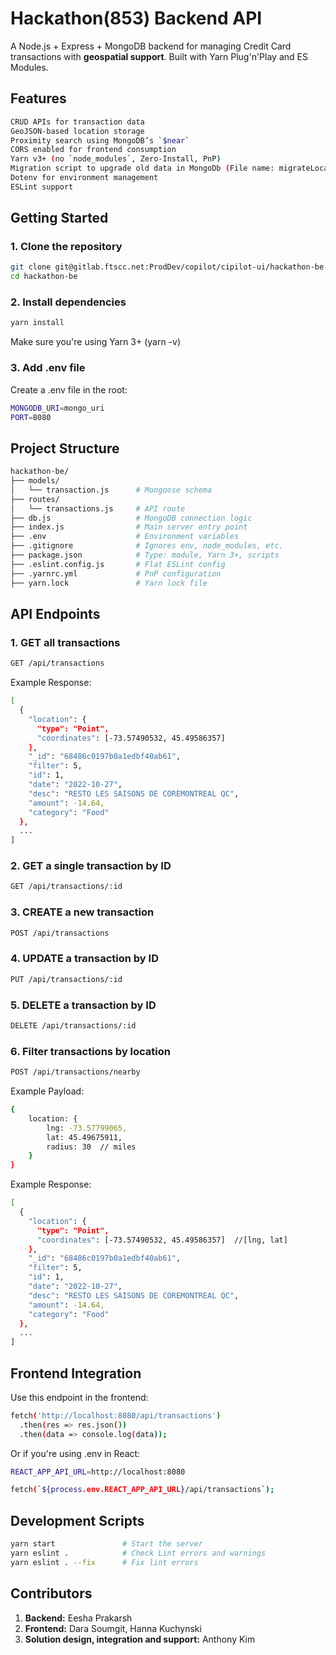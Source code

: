 # Hackathon(853) Backend API
A Node.js + Express + MongoDB backend for managing Credit Card transactions with **geospatial support**. Built with Yarn Plug'n'Play and ES Modules.

## Features

```bash
CRUD APIs for transaction data
GeoJSON-based location storage
Proximity search using MongoDB’s `$near`
CORS enabled for frontend consumption
Yarn v3+ (no `node_modules`, Zero-Install, PnP)
Migration script to upgrade old data in MongoDb (File name: migrateLocation.js)
Dotenv for environment management
ESLint support
```

## Getting Started

### 1. Clone the repository

```bash
git clone git@gitlab.ftscc.net:ProdDev/copilot/cipilot-ui/hackathon-be.git
cd hackathon-be
```

### 2. Install dependencies

```bash
yarn install
```

Make sure you're using Yarn 3+ (yarn -v)

### 3. Add .env file

Create a .env file in the root:

```bash
MONGODB_URI=mongo_uri
PORT=8080
```

## Project Structure

```bash
hackathon-be/
├── models/
│   └── transaction.js      # Mongoose schema
├── routes/
│   └── transactions.js     # API route
├── db.js                   # MongoDB connection logic
├── index.js                # Main server entry point
├── .env                    # Environment variables
├── .gitignore              # Ignores env, node_modules, etc.
├── package.json            # Type: module, Yarn 3+, scripts
├── .eslint.config.js       # Flat ESLint config
├── .yarnrc.yml             # PnP configuration
├── yarn.lock               # Yarn lock file
```

## API Endpoints



### 1. GET all transactions

```bash
GET /api/transactions
```

Example Response:

```bash
[
  {
    "location": {
      "type": "Point",
      "coordinates": [-73.57490532, 45.49586357]
    },
    "_id": "68486c0197b0a1edbf40ab61",
    "filter": 5,
    "id": 1,
    "date": "2022-10-27",
    "desc": "RESTO LES SAISONS DE COREMONTREAL QC",
    "amount": -14.64,
    "category": "Food"
  },
  ...
]
```

### 2. GET a single transaction by ID

```bash
GET /api/transactions/:id
```

### 3. CREATE a new transaction

```bash
POST /api/transactions
```

### 4. UPDATE a transaction by ID

```bash
PUT /api/transactions/:id
```

### 5. DELETE a transaction by ID

```bash
DELETE /api/transactions/:id
```

### 6. Filter transactions by location 

```bash
POST /api/transactions/nearby
```

Example Payload:

```bash
{
    location: {
        lng: -73.57799065,
        lat: 45.49675911,
        radius: 30  // miles
    }
}
```

Example Response:

```bash
[
  {
    "location": {
      "type": "Point",
      "coordinates": [-73.57490532, 45.49586357]  //[lng, lat]
    },
    "_id": "68486c0197b0a1edbf40ab61",
    "filter": 5,
    "id": 1,
    "date": "2022-10-27",
    "desc": "RESTO LES SAISONS DE COREMONTREAL QC",
    "amount": -14.64,
    "category": "Food"
  },
  ...
]
```


## Frontend Integration

Use this endpoint in the frontend:

```bash
fetch('http://localhost:8080/api/transactions')
  .then(res => res.json())
  .then(data => console.log(data));
```

Or if you're using .env in React:

```bash
REACT_APP_API_URL=http://localhost:8080

fetch(`${process.env.REACT_APP_API_URL}/api/transactions`);
```

## Development Scripts

```bash
yarn start               # Start the server
yarn eslint .            # Check Lint errors and warnings
yarn eslint . --fix      # Fix lint errors 
```

## Contributors

1. **Backend:** Eesha Prakarsh
2. **Frontend:** Dara Soumgit, Hanna Kuchynski
3. **Solution design, integration and support:** Anthony Kim











